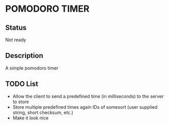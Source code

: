 POMODORO TIMER
==============

Status
------

Not ready


Description
-----------

A simple pomodoro timer

TODO List
---------

* Allow the client to send a predefined time (in milliseconds) to the server to store
* Store multiple predefined times again IDs of somesort (user supplied string, short checksum, etc.)
* Make it look nice
